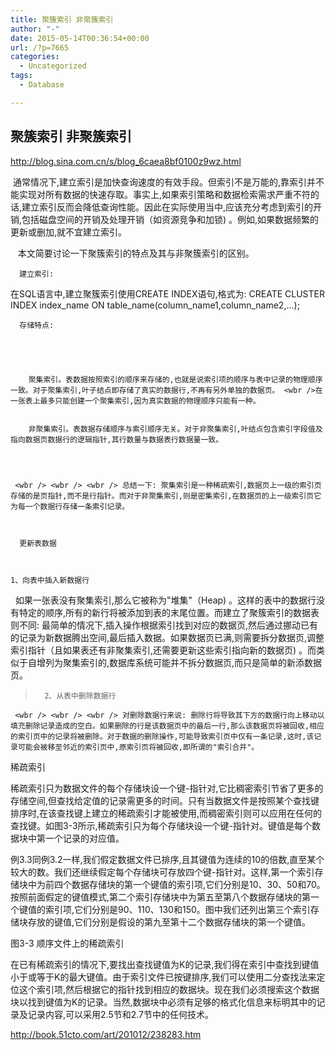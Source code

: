 ```yaml
---
title: 聚簇索引 非聚簇索引
author: "-"
date: 2015-05-14T00:36:54+00:00
url: /?p=7665
categories:
  - Uncategorized
tags:
  - Database

---
```

## 聚簇索引 非聚簇索引
http://blog.sina.com.cn/s/blog_6caea8bf0100z9wz.html

 <wbr /> 通常情况下,建立索引是加快查询速度的有效手段。但索引不是万能的,靠索引并不能实现对所有数据的快速存取。事实上,如果索引策略和数据检索需求严重不符的话,建立索引反而会降低查询性能。因此在实际使用当中,应该充分考虑到索引的开销,包括磁盘空间的开销及处理开销（如资源竞争和加锁) 。例如,如果数据频繁的更新或删加,就不宜建立索引。

   <wbr />  <wbr /> 本文简要讨论一下聚簇索引的特点及其与非聚簇索引的区别。


  
    
      建立索引: 
    
  


  在SQL语言中,建立聚簇索引使用CREATE INDEX语句,格式为: CREATE CLUSTER INDEX index_name ON table_name(column_name1,column_name2,...);


  
    
      存储特点: 
    
  
  
    
      
        聚集索引。表数据按照索引的顺序来存储的,也就是说索引项的顺序与表中记录的物理顺序一致。对于聚集索引,叶子结点即存储了真实的数据行,不再有另外单独的数据页。 <wbr />在一张表上最多只能创建一个聚集索引,因为真实数据的物理顺序只能有一种。
      
      
        非聚集索引。表数据存储顺序与索引顺序无关。对于非聚集索引,叶结点包含索引字段值及指向数据页数据行的逻辑指针,其行数量与数据表行数据量一致。
      
    
  
  
     <wbr /> <wbr /> <wbr /> 总结一下: 聚集索引是一种稀疏索引,数据页上一级的索引页存储的是页指针,而不是行指针。而对于非聚集索引,则是密集索引,在数据页的上一级索引页它为每一个数据行存储一条索引记录。
  
  
    
      更新表数据
    
  
  
    1、向表中插入新数据行
 <wbr /> <wbr /> <wbr /> 如果一张表没有聚集索引,那么它被称为<span lang="EN-US" xml:lang="EN-US">"堆集<span lang="EN-US" xml:lang="EN-US">"（<span lang="EN-US" xml:lang="EN-US">Heap) 。这样的表中的数据行没有特定的顺序,所有的新行将被添加到表的末尾位置。而建立了聚簇索引的数据表则不同: 最简单的情况下,插入操作根据索引找到对应的数据页,然后通过挪动已有的记录为新数据腾出空间,最后插入数据。如果数据页已满,则需要拆分数据页,调整索引指针（且如果表还有非聚集索引,还需要更新这些索引指向新的数据页) 。而类似于自增列为聚集索引的,数据库系统可能并不拆分数据页,而只是简单的新添数据页。
  

> 
>   
>     
>       2、从表中删除数据行
>     
>   
> 

  
     <wbr /> <wbr /> <wbr /> 对删除数据行来说: 删除行将导致其下方的数据行向上移动以填充删除记录造成的空白。如果删除的行是该数据页中的最后一行,那么该数据页将被回收,相应的索引页中的记录将被删除。对于数据的删除操作,可能导致索引页中仅有一条记录,这时,该记录可能会被移至邻近的索引页中,原索引页将被回收,即所谓的"索引合并"。
  

稀疏索引

稀疏索引只为数据文件的每个存储块设一个键-指针对,它比稠密索引节省了更多的存储空间,但查找给定值的记录需更多的时间。只有当数据文件是按照某个查找键排序时,在该查找键上建立的稀疏索引才能被使用,而稠密索引则可以应用在任何的查找键。如图3-3所示,稀疏索引只为每个存储块设一个键-指针对。键值是每个数据块中第一个记录的对应值。

例3.3同例3.2一样,我们假定数据文件已排序,且其键值为连续的10的倍数,直至某个较大的数。我们还继续假定每个存储块可存放四个键-指针对。这样,第一个索引存储块中为前四个数据存储块的第一个键值的索引项,它们分别是10、30、50和70。按照前面假定的键值模式,第二个索引存储块中为第五至第八个数据存储块的第一个键值的索引项,它们分别是90、110、130和150。图中我们还列出第三个索引存储块存放的键值,它们分别是假设的第九至第十二个数据存储块的第一个键值。
  
图3-3 顺序文件上的稀疏索引
  
在已有稀疏索引的情况下,要找出查找键值为K的记录,我们得在索引中查找到键值小于或等于K的最大键值。由于索引文件已按键排序,我们可以使用二分查找法来定位这个索引项,然后根据它的指针找到相应的数据块。现在我们必须搜索这个数据块以找到键值为K的记录。当然,数据块中必须有足够的格式化信息来标明其中的记录及记录内容,可以采用2.5节和2.7节中的任何技术。


http://book.51cto.com/art/201012/238283.htm